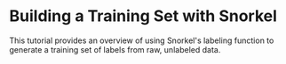 # Building a Training Set with Snorkel
This tutorial provides an overview of using Snorkel's labeling function to generate a training set of labels from raw, unlabeled data. 
